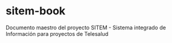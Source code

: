 # sitem-book
Documento maestro del proyecto SITEM - Sistema integrado de Información para proyectos de Telesalud

